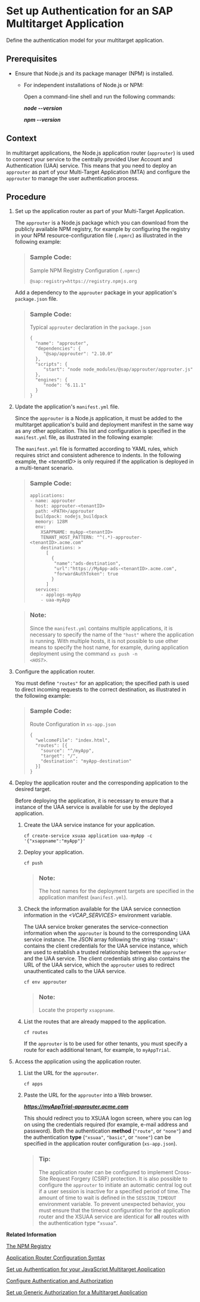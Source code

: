 <!-- loio21a9831a3dc34ac79aad8df15aa10d5d -->

# Set up Authentication for an SAP Multitarget Application

Define the authentication model for your multitarget application.



<a name="loio21a9831a3dc34ac79aad8df15aa10d5d__prereq_t4y_pc2_jbb"/>

## Prerequisites

-   Ensure that Node.js and its package manager \(NPM\) is installed.

    -   For independent installations of Node.js or NPM:

        Open a command-line shell and run the following commands:

        ***node --version***

        ***npm --version***





## Context

In multitarget applications, the Node.js application router \(`approuter`\) is used to connect your service to the centrally provided User Account and Authentication \(UAA\) service. This means that you need to deploy an `approuter` as part of your Multi-Target Application \(MTA\) and configure the `approuter` to manage the user authentication process.



## Procedure

1.  Set up the application router as part of your Multi-Target Application.

    The `approuter` is a Node.js package which you can download from the publicly available NPM registry, for example by configuring the registry in your NPM resource-configuration file \(`.npmrc`\) as illustrated in the following example:

    > ### Sample Code:  
    > Sample NPM Registry Configuration \(`.npmrc`\)
    > 
    > ```
    > @sap:registry=https://registry.npmjs.org
    > ```

    Add a dependency to the `approuter` package in your application's `package.json` file.

    > ### Sample Code:  
    > Typical `approuter` declaration in the `package.json`
    > 
    > ```
    > { 
    >   "name": "approuter", 
    >   "dependencies": { 
    >      "@sap/approuter": "2.10.0" 
    >   },
    >   "scripts": { 
    >      "start": "node node_modules/@sap/approuter/approuter.js"
    >   },
    >   "engines": {
    >      "node": "6.11.1"
    >   }
    > }
    > ```

2.  Update the application's `manifest.yml` file.

    Since the `approuter` is a Node.js application, it must be added to the multitarget application's build and deployment manifest in the same way as any other application. This list and configuration is specified in the `manifest.yml` file, as illustrated in the following example:

    The `manifest.yml` file is formatted according to YAML rules, which requires strict and consistent adherence to indents. In the following example, the *<tenantID\>* is only required if the application is deployed in a multi-tenant scenario.

    > ### Sample Code:  
    > ```
    > applications:
    > - name: approuter 
    >   host: approuter-<tenantID> 
    >   path: <PATH>/approuter 
    >   buildpack: nodejs_buildpack 
    >   memory: 128M 
    >   env:
    >     XSAPPNAME: myApp-<tenantID> 
    >     TENANT_HOST_PATTERN: "^(.*)-approuter-<tenantID>.acme.com" 
    >     destinations: > 
    >       [ 
    >         {
    >          "name":"ads-destination",
    >          "url":"https://MyApp-ads-<tenantID>.acme.com", 
    >          "forwardAuthToken": true
    >         }
    >       ] 
    >   services: 
    >     - applogs-myApp
    >     - uaa-myApp
    > ```

    > ### Note:  
    > Since the `manifest.yml` contains multiple applications, it is necessary to specify the name of the `"host"` where the application is running. With multiple hosts, it is not possible to use other means to specify the host name, for example, during application deployment using the command <code>xs push -n <i class="varname">&lt;HOST&gt;</i></code>.

3.  Configure the application router.

    You must define `"routes"` for an application; the specified path is used to direct incoming requests to the correct destination, as illustrated in the following example:

    > ### Sample Code:  
    > Route Configuration in `xs-app.json`
    > 
    > ```
    > {
    >   "welcomeFile": "index.html",
    >   "routes": [{ 
    >     "source": "^/myApp", 
    >     "target": "/", 
    >     "destination": "myApp-destination"
    >   }]
    > }
    > ```

4.  Deploy the application router and the corresponding application to the desired target.

    Before deploying the application, it is necessary to ensure that a instance of the UAA service is available for use by the deployed application.

    1.  Create the UAA service instance for your application.

        ```
        cf create-service xsuaa application uaa-myApp -c '{"xsappname":"myApp"}' 
        ```

    2.  Deploy your application.

        ```
        cf push 
        ```

        > ### Note:  
        > The host names for the deployment targets are specified in the application manifest \(`manifest.yml`\).

    3.  Check the information available for the UAA service connection information in the *<VCAP\_SERVICES\>* environment variable.

        The UAA service broker generates the service-connection information when the `approuter` is bound to the corresponding UAA service instance. The JSON array following the string `"XSUAA":` contains the client credentials for the UAA service instance, which are used to establish a trusted relationship between the `approuter` and the UAA service. The client credentials string also contains the URL of the UAA service, which the `approuter` uses to redirect unauthenticated calls to the UAA service.

        ```
        cf env approuter
        ```

        > ### Note:  
        > Locate the property `xsappname`.

    4.  List the routes that are already mapped to the application.

        ```
        cf routes
        ```

        If the `approuter` is to be used for other tenants, you must specify a route for each additional tenant, for example, to `myAppTrial`.


5.  Access the application using the application router.

    1.  List the URL for the `approuter`.

        ```
        cf apps
        ```

    2.  Paste the URL for the `approuter` into a Web browser.

        ***https://myAppTrial-approuter.acme.com***

        This should redirect you to XSUAA logon screen, where you can log on using the credentials required \(for example, e-mail address and password\). Both the authentication **method** \(`"route"`, or `"none"`\) and the authentication **type** \(`"xsuaa"`, `"basic"`, or `"none"`\) can be specified in the application router configuration \(`xs-app.json`\).

        > ### Tip:  
        > The application router can be configured to implement Cross-Site Request Forgery \(CSRF\) protection. It is also possible to configure the `approuter` to initiate an automatic central log out if a user session is inactive for a specified period of time. The amount of time to wait is defined in the `SESSION_TIMEOUT` environment variable. To prevent unexpected behavior, you must ensure that the timeout configuration for the application router and the XSUAA service are identical for **all** routes with the authentication type <code>“xsuaa”</code>.



**Related Information**  


[The NPM Registry](../60-HANA-Cloud-DB-Dev-App-Code/the-npm-registry-726e5d4.md "The public NPM registry includes SAP Node.js modules for use by application developers.")

[Application Router Configuration Syntax](../90-HANA-Cloud-DB-Dev-MTA-Routes/application-router-configuration-syntax-5f77e58.md "The application description defined in the xs-app.json file contains the configuration information used by the application router.")

[Set up Authentication for your JavaScript Multitarget Application](../60-HANA-Cloud-DB-Dev-App-Code/set-up-authentication-for-your-javascript-multitarget-application-1c16bb3.md "Instructions to help you set up user authentication for your JavaScript multitarget application in Cloud Foundry.")

[Configure Authentication and Authorization](../60-HANA-Cloud-DB-Dev-App-Code/configure-authentication-and-authorization-cc45f18.md "You configure authentication and authorization by using the integrated container authentication provided with the Java build pack or the Spring security library.")

[Set up Generic Authorization for a Multitarget Application](set-up-generic-authorization-for-a-multitarget-application-c8c578e.md "Define an authorization model for your multitarget application and configure generic authorization for any application end point (route path).")

